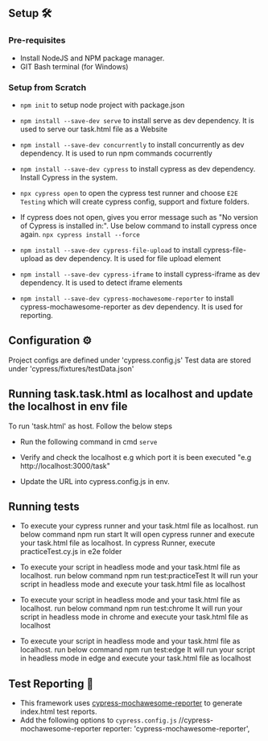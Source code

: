 ## Setup 🛠️

### Pre-requisites

* Install NodeJS and NPM package manager.
* GIT Bash terminal (for Windows)

### Setup from Scratch
* `npm init` to setup node project with package.json
* `npm install --save-dev serve` to install serve as dev dependency. It is used to serve our task.html file as a Website
* `npm install --save-dev concurrently` to install concurrently as dev dependency. It is used to run npm commands cocurrently
* `npm install --save-dev cypress` to install cypress as dev dependency. Install Cypress in the system.
* `npx cypress open` to open the cypress test runner and choose `E2E Testing` which will create cypress config, support and fixture folders.
* If cypress does not open, gives you error message such as "No version of Cypress is installed in:". Use below command to install cypress once again.
         `npx cypress install --force`
  
* `npm install --save-dev cypress-file-upload` to install cypress-file-upload as dev dependency. It is used for file upload element
* `npm install --save-dev cypress-iframe` to install cypress-iframe as dev dependency. It is used to detect iframe elements
* `npm install --save-dev cypress-mochawesome-reporter` to install cypress-mochawesome-reporter as dev dependency. It is used for reporting.


## Configuration ⚙️
Project configs are defined under 'cypress.config.js'
Test data are stored under 'cypress/fixtures/testData.json'


## Running task.task.html as localhost and update the localhost in env file
To run 'task.html' as host.
Follow the below steps 
* Run the following command in cmd
    `serve`

* Verify and check the localhost e.g which port it is been executed
    "e.g http://localhost:3000/task"

* Update the URL into cypress.config.js in env.

## Running tests

* To execute your cypress runner and your task.html file as localhost. run below command
    npm run start
It will open cypress runner and execute your task.html file as localhost. In cypress Runner, execute practiceTest.cy.js in e2e folder 

* To execute your script in headless mode and your task.html file as localhost. run below command
    npm run test:practiceTest
It will run your script in headless mode and execute your task.html file as localhost

* To execute your script in headless mode and your task.html file as localhost. run below command
    npm run test:chrome
It will run your script in headless mode in chrome and execute your task.html file as localhost

* To execute your script in headless mode and your task.html file as localhost. run below command
    npm run test:edge
It will run your script in headless mode in edge and execute your task.html file as localhost

## Test Reporting 📑
 * This framework uses [cypress-mochawesome-reporter](https://www.npmjs.com/package/cypress-mochawesome-reporter) to generate index.html test reports.
* Add the following options to `cypress.config.js`
   //cypress-mochawesome-reporter
  reporter: 'cypress-mochawesome-reporter',    




